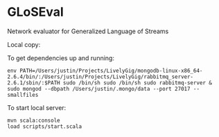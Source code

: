 GLoSEval
========

Network evaluator for Generalized Language of Streams

Local copy:

To get dependencies up and running:

```
env PATH=/Users/justin/Projects/LivelyGig/mongodb-linux-x86_64-2.6.4/bin/:/Users/justin/Projects/LivelyGig/rabbitmq_server-2.6.1/sbin/:$PATH sudo /bin/sh sudo /bin/sh sudo rabbitmq-server & sudo mongod --dbpath /Users/justin/.mongo/data --port 27017 --smallfiles
```

To start local server:

```
mvn scala:console
load scripts/start.scala
```